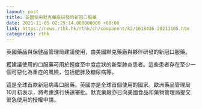 ```yaml
---
layout: post
title: 英國使用默克藥廠研發的新冠口服藥
date: 2021-11-05 02:29:14.000000000 +08:00
link: https://news.rthk.hk/rthk/ch/component/k2/1618436-20211105.htm
categories: rthk
---
```


英國藥品與保健品管理局建議使用，由美國默克藥廠與夥伴研發的新冠口服藥。

獲建議使用的口服藥可用於輕度至中度症狀的新型肺炎患者。這些患者存在至少一個可惡化為重症的風險，包括肥胖及糖尿病等。

這是全球首款新冠病毒口服藥。英國亦是全球首個使用的國家。歐洲藥品管理局10月初表示，將考慮進行快速審批。默克藥廠亦已向美國食品和藥物管理局提交緊急使用的授權申請。
